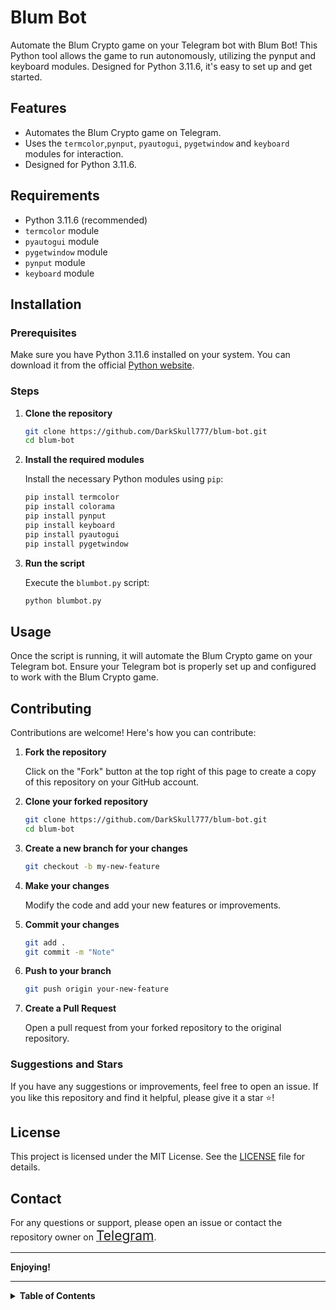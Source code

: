 # Blum Bot

Automate the Blum Crypto game on your Telegram bot with Blum Bot! This Python tool allows the game to run autonomously, utilizing the pynput and keyboard modules. Designed for Python 3.11.6, it's easy to set up and get started.

## Features

- Automates the Blum Crypto game on Telegram.
- Uses the `termcolor`,`pynput`, `pyautogui`, `pygetwindow` and `keyboard` modules for interaction.
- Designed for Python 3.11.6.

## Requirements

- Python 3.11.6 (recommended)
- `termcolor` module
- `pyautogui` module
- `pygetwindow` module
- `pynput` module
- `keyboard` module

## Installation

### Prerequisites

Make sure you have Python 3.11.6 installed on your system. You can download it from the official [Python website](https://www.python.org/downloads/release/python-3116/).

### Steps

1. **Clone the repository**

   ```sh
   git clone https://github.com/DarkSkull777/blum-bot.git
   cd blum-bot
   ```

2. **Install the required modules**

   Install the necessary Python modules using `pip`:

   ```sh
   pip install termcolor
   pip install colorama
   pip install pynput
   pip install keyboard
   pip install pyautogui
   pip install pygetwindow
   ```

3. **Run the script**

   Execute the `blumbot.py` script:

   ```sh
   python blumbot.py
   ```

## Usage

Once the script is running, it will automate the Blum Crypto game on your Telegram bot. Ensure your Telegram bot is properly set up and configured to work with the Blum Crypto game.

## Contributing

Contributions are welcome! Here's how you can contribute:

1. **Fork the repository**

   Click on the "Fork" button at the top right of this page to create a copy of this repository on your GitHub account.

2. **Clone your forked repository**

   ```sh
   git clone https://github.com/DarkSkull777/blum-bot.git
   cd blum-bot
   ```

3. **Create a new branch for your changes**

   ```sh
   git checkout -b my-new-feature
   ```

4. **Make your changes**

   Modify the code and add your new features or improvements.

5. **Commit your changes**

   ```sh
   git add .
   git commit -m "Note"
   ```

6. **Push to your branch**

   ```sh
   git push origin your-new-feature
   ```

7. **Create a Pull Request**

   Open a pull request from your forked repository to the original repository.

### Suggestions and Stars

If you have any suggestions or improvements, feel free to open an issue. If you like this repository and find it helpful, please give it a star ⭐!

## License

This project is licensed under the MIT License. See the [LICENSE](LICENSE) file for details.

## Contact

For any questions or support, please open an issue or contact the repository owner on [<span style="font-size:1.5em;">Telegram</span>](https://t.me/XSkull7).

---

**Enjoying!**

---

<details>
<summary><strong>Table of Contents</strong></summary>

1. [Features](#features)
2. [Requirements](#requirements)
3. [Installation](#installation)
4. [Download](#Download)
5. [Usage](#usage)
6. [Contributing](#contributing)
7. [License](#license)
8. [Contact](#contact)

</details>
